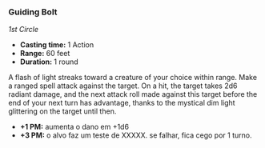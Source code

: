 ### Guiding Bolt
*1st Circle*
- **Casting time:** 1 Action
- **Range:** 60 feet
- **Duration:** 1 round

A flash of light streaks toward a creature of your choice within range.
Make a ranged spell attack against the target. On a hit, the target takes 2d6 radiant damage, and the next attack roll made against this target before the end of your next turn has advantage, thanks to the mystical dim light glittering on the target until then. 
- **+1 PM:** aumenta o dano em +1d6
- **+3 PM:** o alvo faz um teste de XXXXX. se falhar, fica cego por 1 turno.